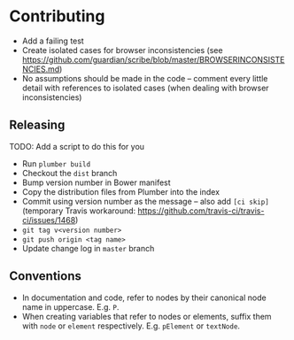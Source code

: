 # Contributing

* Add a failing test
* Create isolated cases for browser inconsistencies (see https://github.com/guardian/scribe/blob/master/BROWSERINCONSISTENCIES.md)
* No assumptions should be made in the code – comment every little detail with
  references to isolated cases (when dealing with browser inconsistencies)

## Releasing
TODO: Add a script to do this for you

* Run `plumber build`
* Checkout the `dist` branch
* Bump version number in Bower manifest
* Copy the distribution files from Plumber into the index
* Commit using version number as the message – also add `[ci skip]` (temporary
  Travis workaround: https://github.com/travis-ci/travis-ci/issues/1468)
* `git tag v<version number>`
* `git push origin <tag name>`
* Update change log in `master` branch

## Conventions
* In documentation and code, refer to nodes by their canonical node name in
  uppercase. E.g. `P`.
* When creating variables that refer to nodes or elements, suffix them with
  `node` or `element` respectively. E.g. `pElement` or `textNode`.
